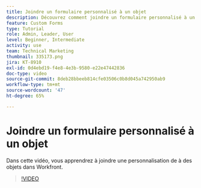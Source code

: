```yaml
---
title: Joindre un formulaire personnalisé à un objet
description: Découvrez comment joindre un formulaire personnalisé à un objet et rendre des champs personnalisés visibles dans les rapports.
feature: Custom Forms
type: Tutorial
role: Admin, Leader, User
level: Beginner, Intermediate
activity: use
team: Technical Marketing
thumbnail: 335173.png
jira: KT-8910
exl-id: 0d4ebd19-f4e8-4e3b-9580-e22e47442836
doc-type: video
source-git-commit: 8deb28bbeeb814cfe03506c0b8d045a742950ab9
workflow-type: tm+mt
source-wordcount: '47'
ht-degree: 65%

---
```


# Joindre un formulaire personnalisé à un objet

Dans cette vidéo, vous apprendrez à joindre une personnalisation de à des objets dans Workfront.

>[!VIDEO](https://video.tv.adobe.com/v/335173/?quality=12&learn=on)
